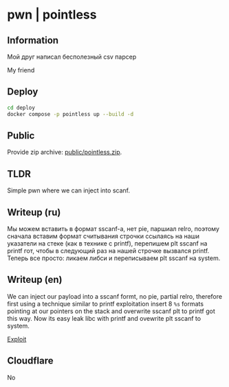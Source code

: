 # pwn | pointless

## Information

Мой друг написал бесполезный csv парсер

My friend 

## Deploy

```sh
cd deploy
docker compose -p pointless up --build -d
```

## Public

Provide zip archive: [public/pointless.zip](public/pointless.zip).

## TLDR

Simple pwn where we can inject into scanf.

## Writeup (ru)

Мы можем вставить в формат sscanf-а, нет pie, паршиал relro, поэтому сначала вставим формат считывания строчки ссылаясь на наши указатели на стеке (как в технике с printf), перепишем plt sscanf на printf гот, чтобы в следующий раз на нашей строчке вызвался printf. Теперь все просто: ликаем либси и переписываем plt sscanf на system.

## Writeup (en)

We can inject our payload into a sscanf formt, no pie, partial relro, therefore first using a technique similar to printf exploitation insert 8 `%s` formats pointing at our pointers on the stack and overwrite sscanf plt to printf got this way. Now its easy leak libc with printf and ovewrite plt sscanf to system.


[Exploit](solve/sploit.py)


## Cloudflare

No
